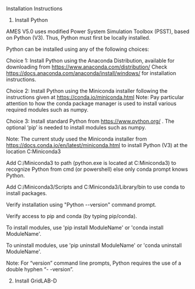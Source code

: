 Installation Instructions

1. Install Python

AMES V5.0 uses modified Power System Simulation Toolbox (PSST), based on Python (V3). Thus, Python must first be locally installed.

Python can be installed using any of the following choices:

Choice 1: Install Python using the Anaconda Distribution, available for downloading from https://www.anaconda.com/distribution/ Check https://docs.anaconda.com/anaconda/install/windows/ for installation instructions.

Choice 2: Install Python using the Miniconda installer following the instructions given at https://conda.io/miniconda.html Note: Pay particular attention to how the conda package manager is used to install various required modules such as numpy.

Choice 3: Install standard Python from https://www.python.org/ . The optional ‘pip’ is needed to install modules such as numpy.

Note: The current study used the Miniconda installer from https://docs.conda.io/en/latest/miniconda.html to install Python (V3) at the location C:Miniconda3

Add C:/Miniconda3 to path (python.exe is located at C:Miniconda3) to recognize Python from cmd (or powershell) else only conda prompt knows Python.

Add C:/Miniconda3/Scripts and C:Miniconda3/Library/bin to use conda to install packages.

Verify installation using "Python --version" command prompt.

Verify access to pip and conda (by typing pip/conda).

To install modules, use 'pip install ModuleName' or 'conda install ModuleName'.

To uninstall modules, use 'pip uninstall ModuleName' or 'conda uninstall ModuleName'.

Note: For “version” command line prompts, Python requires the use of a double hyphen “- -version”.

2. Install GridLAB-D
